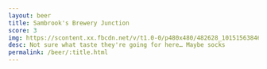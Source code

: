 ```yaml
---
layout: beer
title: Sambrook's Brewery Junction
score: 3
img: https://scontent.xx.fbcdn.net/v/t1.0-0/p480x480/482628_10151563846178745_1536949417_n.jpg?oh=8f1eda02be7202b641cb5999f6852f97&oe=591CC136
desc: Not sure what taste they're going for here… Maybe socks
permalink: /beer/:title.html
---
```

